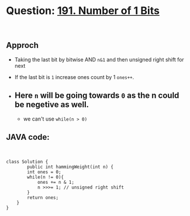# Question: [191. Number of 1 Bits](https://leetcode.com/problems/number-of-1-bits/)

<br>

## Approch

- Taking the last bit by bitwise AND `n&1` and then unsigned right shift for next
- If the last bit is `1` increase ones count by 1 `ones++`.

- ## Here `n` will be going towards `0` as the n could be negetive as well.
  - we can't use `while(n > 0)`

## JAVA code:

<br>

    class Solution {
            public int hammingWeight(int n) {
            int ones = 0;
            while(n != 0){
                ones += n & 1;
                n >>>= 1; // unsigned right shift
            }
            return ones;
        }
    }
